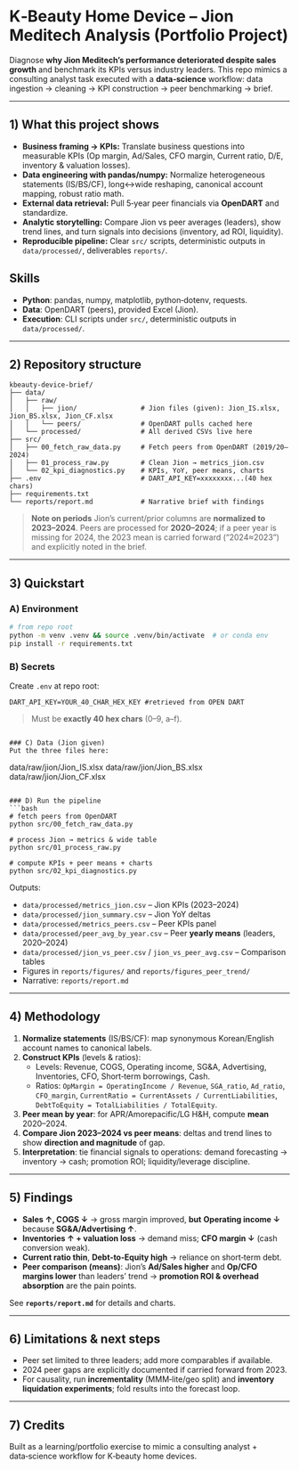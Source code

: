 # K‑Beauty Home Device – Jion Meditech Analysis (Portfolio Project)

Diagnose **why Jion Meditech’s performance deteriorated despite sales growth** and benchmark its KPIs versus industry leaders. This repo mimics a consulting analyst task executed with a **data‑science** workflow: data ingestion → cleaning → KPI construction → peer benchmarking → brief.

---

## 1) What this project shows 
- **Business framing → KPIs:** Translate business questions into measurable KPIs (Op margin, Ad/Sales, CFO margin, Current ratio, D/E, inventory & valuation losses).
- **Data engineering with pandas/numpy:** Normalize heterogeneous statements (IS/BS/CF), long↔wide reshaping, canonical account mapping, robust ratio math.
- **External data retrieval:** Pull 5‑year peer financials via **OpenDART** and standardize.
- **Analytic storytelling:** Compare Jion vs peer averages (leaders), show trend lines, and turn signals into decisions (inventory, ad ROI, liquidity).
- **Reproducible pipeline:** Clear `src/` scripts, deterministic outputs in `data/processed/`, deliverables `reports/`.

## Skills
- **Python**: pandas, numpy, matplotlib, python‑dotenv, requests.
- **Data**: OpenDART (peers), provided Excel (Jion).
- **Execution**: CLI scripts under `src/`, deterministic outputs in `data/processed/`.
---

## 2) Repository structure

```
kbeauty-device-brief/
├── data/
│   ├── raw/
│   │   ├── jion/                # Jion files (given): Jion_IS.xlsx, Jion_BS.xlsx, Jion_CF.xlsx
│   │   └── peers/               # OpenDART pulls cached here
│   └── processed/               # All derived CSVs live here
├── src/
│   ├── 00_fetch_raw_data.py     # Fetch peers from OpenDART (2019/20–2024)
│   ├── 01_process_raw.py        # Clean Jion → metrics_jion.csv
│   └── 02_kpi_diagnostics.py    # KPIs, YoY, peer means, charts
├── .env                         # DART_API_KEY=xxxxxxxx...(40 hex chars)
├── requirements.txt
└── reports/report.md            # Narrative brief with findings
```

> **Note on periods**
> Jion’s current/prior columns are **normalized to 2023–2024**. Peers are processed for **2020–2024**; if a peer year is missing for 2024, the 2023 mean is carried forward (“2024≈2023”) and explicitly noted in the brief.

---

## 3) Quickstart

### A) Environment
```bash
# from repo root
python -m venv .venv && source .venv/bin/activate  # or conda env
pip install -r requirements.txt
```

### B) Secrets
Create `.env` at repo root:
```
DART_API_KEY=YOUR_40_CHAR_HEX_KEY #retrieved from OPEN DART
```
> Must be **exactly 40 hex chars** (0–9, a–f).

```

### C) Data (Jion given)
Put the three files here:
```
data/raw/jion/Jion_IS.xlsx
data/raw/jion/Jion_BS.xlsx
data/raw/jion/Jion_CF.xlsx
```

### D) Run the pipeline
```bash
# fetch peers from OpenDART
python src/00_fetch_raw_data.py

# process Jion → metrics & wide table
python src/01_process_raw.py

# compute KPIs + peer means + charts
python src/02_kpi_diagnostics.py
```

Outputs:
- `data/processed/metrics_jion.csv` – Jion KPIs (2023–2024)
- `data/processed/jion_summary.csv` – Jion YoY deltas
- `data/processed/metrics_peers.csv` – Peer KPIs panel
- `data/processed/peer_avg_by_year.csv` – Peer **yearly means** (leaders, 2020–2024)
- `data/processed/jion_vs_peer.csv` / `jion_vs_peer_avg.csv` – Comparison tables
- Figures in `reports/figures/` and `reports/figures_peer_trend/`
- Narrative: `reports/report.md`

---

## 4) Methodology

1) **Normalize statements** (IS/BS/CF): map synonymous Korean/English account names to canonical labels.
2) **Construct KPIs** (levels & ratios):
   - Levels: Revenue, COGS, Operating income, SG&A, Advertising, Inventories, CFO, Short‑term borrowings, Cash.
   - Ratios: `OpMargin = OperatingIncome / Revenue`, `SGA_ratio`, `Ad_ratio`, `CFO_margin`,
     `CurrentRatio = CurrentAssets / CurrentLiabilities`, `DebtToEquity = TotalLiabilities / TotalEquity`.
3) **Peer mean by year**: for APR/Amorepacific/LG H&H, compute **mean** 2020–2024.
4) **Compare Jion 2023–2024 vs peer means**: deltas and trend lines to show **direction and magnitude** of gap.
5) **Interpretation**: tie financial signals to operations: demand forecasting → inventory → cash; promotion ROI; liquidity/leverage discipline.

---

## 5) Findings

- **Sales ↑, COGS ↓** → gross margin improved, **but** **Operating income ↓** because **SG&A/Advertising ↑**.
- **Inventories ↑ + valuation loss** → demand miss; **CFO margin ↓** (cash conversion weak).
- **Current ratio thin**, **Debt‑to‑Equity high** → reliance on short‑term debt.
- **Peer comparison (means)**: Jion’s **Ad/Sales higher** and **Op/CFO margins lower** than leaders’ trend → **promotion ROI & overhead absorption** are the pain points.

See **`reports/report.md`** for details and charts.

---

## 6) Limitations & next steps

- Peer set limited to three leaders; add more comparables if available.
- 2024 peer gaps are explicitly documented if carried forward from 2023.
- For causality, run **incrementality** (MMM‑lite/geo split) and **inventory liquidation experiments**; fold results into the forecast loop.

---

## 7) Credits

Built as a learning/portfolio exercise to mimic a consulting analyst + data‑science workflow for K‑beauty home devices.
